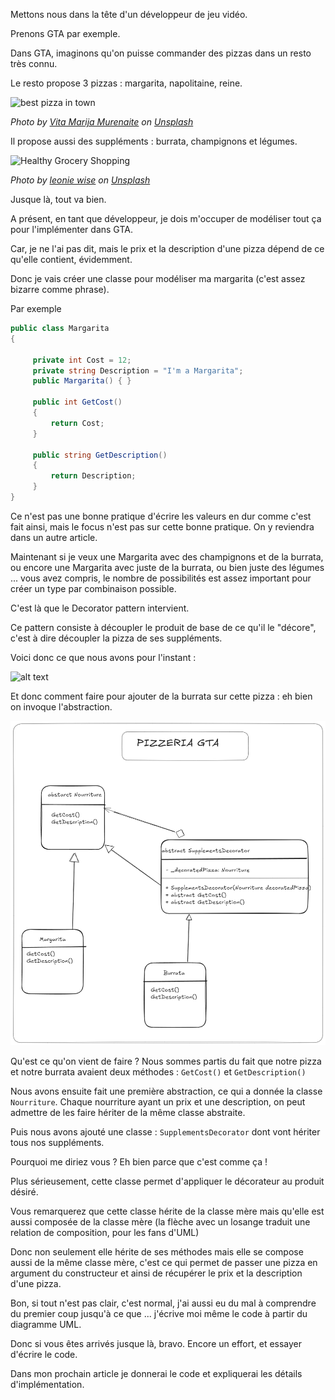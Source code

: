 Mettons nous dans la tête d'un développeur de jeu vidéo.

Prenons GTA par exemple. 

Dans GTA, imaginons qu'on puisse commander des pizzas dans un resto très connu. 

Le resto propose 3 pizzas : margarita, napolitaine, reine.

![best pizza in town](https://images.unsplash.com/photo-1528137871618-79d2761e3fd5?crop=entropy&cs=tinysrgb&fit=max&fm=jpg&ixid=M3wzNjAwOTd8MHwxfHNlYXJjaHwzfHxwaXp6YXxlbnwwfDB8fHwxNzMyMjg1MDEwfDA&ixlib=rb-4.0.3&q=80&w=400)

*Photo by [Vita Marija Murenaite](https://unsplash.com/@runningvita?utm_source=Obsidian%20Image%20Inserter%20Plugin&utm_medium=referral) on [Unsplash](https://unsplash.com/?utm_source=Obsidian%20Image%20Inserter%20Plugin&utm_medium=referral)*

Il propose aussi des suppléments : burrata, champignons et légumes.

![Healthy Grocery Shopping](https://images.unsplash.com/photo-1418669112725-fb499fb61127?crop=entropy&cs=tinysrgb&fit=max&fm=jpg&ixid=M3wzNjAwOTd8MHwxfHNlYXJjaHw4fHx2ZWdldGFibGVzfGVufDB8MHx8fDE3MzIyODUwMzd8MA&ixlib=rb-4.0.3&q=80&w=400)

*Photo by [leonie wise](https://unsplash.com/@leoniewise?utm_source=Obsidian%20Image%20Inserter%20Plugin&utm_medium=referral) on [Unsplash](https://unsplash.com/?utm_source=Obsidian%20Image%20Inserter%20Plugin&utm_medium=referral)*


Jusque là, tout va bien. 

A présent, en tant que développeur, je dois m'occuper de modéliser tout ça pour l'implémenter dans GTA.

Car, je ne l'ai pas dit, mais le prix et la description d'une pizza dépend de ce qu'elle contient, évidemment. 

Donc je vais créer une classe pour modéliser ma margarita (c'est assez bizarre comme phrase). 

Par exemple

```csharp 
public class Margarita 
{

     private int Cost = 12;
     private string Description = "I'm a Margarita";
     public Margarita() { }

	 public int GetCost()
	 {
		 return Cost;
	 }
	
	 public string GetDescription()
	 {
		 return Description;
	 }
}
```

Ce n'est pas une bonne pratique d'écrire les valeurs en dur comme c'est fait ainsi, mais le focus n'est pas sur cette bonne pratique. On y reviendra dans un autre article.

Maintenant si je veux une Margarita avec des champignons et de la burrata, ou encore une Margarita avec juste de la burrata, ou bien juste des légumes ... vous avez compris, le nombre de possibilités est assez important pour créer un type par combinaison possible.

C'est là que le Decorator pattern intervient. 

Ce pattern consiste à découpler le produit de base de ce qu'il le "décore", c'est à dire découpler la pizza de ses suppléments. 

Voici donc ce que nous avons pour l'instant :


![alt text](https://raw.githubusercontent.com/fayssal-az/fayssal-az.github.io/master/images/classes.jpg)

Et donc comment faire pour ajouter de la burrata sur cette pizza : eh bien on invoque l'abstraction.

![alt alt2 text](https://raw.githubusercontent.com/fayssal-az/fayssal-az.github.io/master/images/uml_diagram.png)

Qu'est ce qu'on vient de faire ?
Nous sommes partis du fait que notre pizza et notre burrata avaient deux méthodes : `GetCost()` et `GetDescription()`

Nous avons ensuite fait une première abstraction, ce qui a donnée la classe `Nourriture`. 
Chaque nourriture ayant un prix et une description, on peut admettre de les faire hériter de la même classe abstraite. 

Puis nous avons ajouté une classe : `SupplementsDecorator` dont vont hériter tous nos suppléments.

Pourquoi me diriez vous ? Eh bien parce que c'est comme ça !

Plus sérieusement, cette classe permet d'appliquer le décorateur au produit désiré.

Vous remarquerez que cette classe hérite de la classe mère mais qu'elle est aussi composée de la classe mère (la flèche avec un losange traduit une relation de composition, pour les fans d'UML)

Donc non seulement elle hérite de ses méthodes mais elle se compose aussi de la même classe mère, c'est ce qui permet de passer une pizza en argument du constructeur et ainsi de récupérer le prix et la description d'une pizza. 

Bon, si tout n'est pas clair, c'est normal, j'ai aussi eu du mal à comprendre du premier coup jusqu'à ce que ... j'écrive moi même le code à partir du diagramme UML.

Donc si vous êtes arrivés jusque là, bravo. Encore un effort, et essayer d'écrire le code. 

Dans mon prochain article je donnerai le code et expliquerai les détails d'implémentation.





